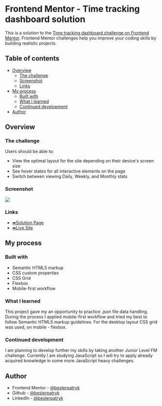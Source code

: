 # Frontend Mentor - Time tracking dashboard solution

This is a solution to the [Time tracking dashboard challenge on Frontend Mentor](https://www.frontendmentor.io/challenges/time-tracking-dashboard-UIQ7167Jw). Frontend Mentor challenges help you improve your coding skills by building realistic projects.

## Table of contents

-   [Overview](#overview)
    -   [The challenge](#the-challenge)
    -   [Screenshot](#screenshot)
    -   [Links](#links)
-   [My process](#my-process)
    -   [Built with](#built-with)
    -   [What I learned](#what-i-learned)
    -   [Continued development](#continued-development)
-   [Author](#author)

## Overview

### The challenge

Users should be able to:

-   View the optimal layout for the site depending on their device's screen size
-   See hover states for all interactive elements on the page
-   Switch between viewing Daily, Weekly, and Monthly stats

### Screenshot

![](.images/screenshot.png)

### Links

-   [➡Solution Page](https://www.frontendmentor.io/solutions/-3column-preview-card-component-ffZ6IsyR9)
-   [➡Live Site](https://beslerpatryk.github.io/column_preview_card_component/)

## My process

### Built with

-   Semantic HTML5 markup
-   CSS custom properties
-   CSS Grid
-   Flexbox
-   Mobile-first workflow

### What I learned

This project gave my an opportunity to practice .json file data handling.
During the process I applied mobile-first workflow and tried my best to follow Semantic HTML5 markup guidelines.
For the desktop layout CSS grid was used, on mobile - flexbox.

### Continued development

I am planning to develop further my skills by taking another Junior Level FM challenge. Currently I am studying JavaScript so I will try to apply already acquired knowledge in some more JavaScript heavy challenges.

## Author

-   Frontend Mentor - [@beslerpatryk](https://www.frontendmentor.io/profile/beslerpatryk)
-   Github - [@beslerpatryk](https://github.com/beslerpatryk)
-   LinkedIn - [@beslerpatryk](www.linkedin.com/in/beslerpatryk)
